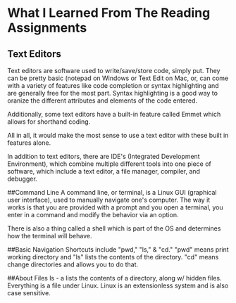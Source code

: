 # What I Learned From The Reading Assignments

## Text Editors
Text editors are software used to write/save/store code, simply put.  They can be pretty basic (notepad on Windows or Text Edit on Mac, or, can come with a variety
of features like code completion or syntax highlighting and are generally free for the most part.  Syntax highlighting is a good way to oranize the different attributes
and elements of the code entered.

Additionally, some text editors have a built-in feature called Emmet which allows for shorthand coding.

All in all, it would make the most sense to use a text editor with these built in features alone. 

In addition to text editors, there are IDE's (Integrated Development Environment), which combine multiple different tools into one piece of software, which 
include a text editor, a file manager, compiler, and debugger.


##Command Line
A command line, or terminal, is a Linux GUI (graphical user interface), used to manually navigate one's computer.  The way it works is that you are provided with a 
prompt and you open a terminal, you enter in a command and modify the behavior via an option.

There is also a thing called a shell which is part of the OS and determines how the terminal will behave.

##Basic Navigation
Shortcuts include "pwd," "ls," & "cd." 
"pwd" means print working directory and
"ls" lists the contents of the directory.
"cd" means change directories and allows you to do that.

##About Files
ls - a lists the contents of a directory, along w/ hidden files.  Everything is a file under Linux.  Linux is an extensionless system and is also case sensitive.
